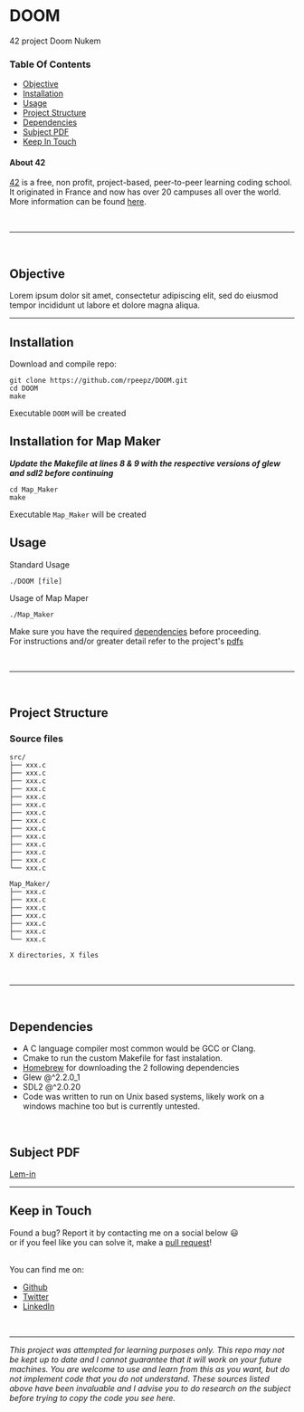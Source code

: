 # DOOM
42 project Doom Nukem

### Table Of Contents
* [Objective](#objective)
* [Installation](#installation)
* [Usage](#usage)
* [Project Structure](#project-structure)
* [Dependencies](#dependencies)
* [Subject PDF](#subject-pdf)
* [Keep In Touch](#keep-in-touch)

#### About 42  
[42][42] is a free, non profit, project-based, peer-to-peer learning coding school. It originated in France and now has over 20 campuses all over the world. More information can be found [here][42].

<br>

---

<br>


## Objective  
Lorem ipsum dolor sit amet, consectetur adipiscing elit, sed do eiusmod tempor incididunt ut labore et dolore magna aliqua.

---  


## Installation
Download and compile repo:  
``` 
git clone https://github.com/rpeepz/DOOM.git  
cd DOOM  
make  
```  
Executable `DOOM` will be created  
## Installation for Map Maker
**_Update the Makefile at lines 8 & 9 with the respective versions of glew and sdl2 before continuing_**
```
cd Map_Maker
make
```
Executable `Map_Maker` will be created
<br>


## Usage  
Standard Usage
```
./DOOM [file]  
```
Usage of Map Maper
```
./Map_Maker
```
Make sure you have the required [dependencies](#dependencies) before proceeding.  
For instructions and/or greater detail refer to the project's [pdfs](#subject-pdf)  

<br>

---  

<br>

## Project Structure

### Source files

```
src/
├── xxx.c
├── xxx.c
├── xxx.c
├── xxx.c
├── xxx.c
├── xxx.c
├── xxx.c
├── xxx.c
├── xxx.c
├── xxx.c
├── xxx.c
├── xxx.c
├── xxx.c
└── xxx.c

Map_Maker/
├── xxx.c
├── xxx.c
├── xxx.c
├── xxx.c
├── xxx.c
├── xxx.c
└── xxx.c

X directories, X files
```

<br>

--- 

<br>

## Dependencies  
* A C language compiler most common would be GCC or Clang.
* Cmake to run the custom Makefile for fast instalation.
* [Homebrew](https://brew.sh) for downloading the 2 following dependencies
* Glew @^2.2.0_1
* SDL2 @^2.0.20
* Code was written to run on Unix based systems, likely work on a windows machine too but is currently untested.

<br>

## Subject PDF
[Lem-in][pdf1]  

---  

## Keep in Touch  
Found a bug? Report it by contacting me on a social below  😃  
or if you feel like you can solve it, make a [pull request]!  
<br>  

You can find me on:
* [Github](https://github.com/rpeepz)  
* [Twitter](https://twitter.com/papagna94) 
* [LinkedIn](https://www.linkedin.com/in/rpapagna-510) 
<!-- * [Medium](https://medium.com/@themichaelbrave)  -->
<!-- * [Home] -->

<br>

---

_This project was attempted for learning purposes only. This repo may not be kept up to date and I cannot guarantee that it will work on your future machines. You are welcome to use and learn from this as you want, but do not implement code that you do not understand. These sources listed above have been invaluable and I advise you to do research on the subject before trying to copy the code you see here._

[42]: http://42.us.org "42 USA"
[pdf1]:  https://none.pdf "DOOMNUKEM"
[pull request]: https://github.com/rpeepz/DOOM/pulls "pull away!"